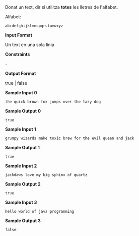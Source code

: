 Donat un text, dir si utilitza **totes** les lletres de l'alfabet.

Alfabet:

    abcdefghijklmnopqrstuvwxyz

**Input Format**

Un text en una sola línia

**Constraints**

\-

**Output Format**

true | false

**Sample Input 0**

    the quick brown fox jumps over the lazy dog

**Sample Output 0**

    true

**Sample Input 1**

    grumpy wizards make toxic brew for the evil queen and jack

**Sample Output 1**

    true

**Sample Input 2**

    jackdaws love my big sphinx of quartz

**Sample Output 2**

    true

**Sample Input 3**

    hello world of java programming

**Sample Output 3**

    false
